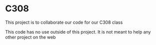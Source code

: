 # C308
This project is to collaborate our code for our C308 class

This code has no use outside of this project. It is not meant to help any other project on the web
